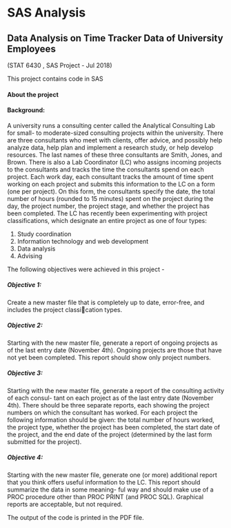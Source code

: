 # SAS Analysis
## Data Analysis on Time Tracker Data of University Employees
(STAT 6430 , SAS Project - Jul 2018)

This project contains code in SAS 

#### About the project 

#### Background:
A university runs a consulting center called the Analytical Consulting Lab for small- to
moderate-sized consulting projects within the university. There are three consultants who
meet with clients, offer advice, and possibly help analyze data, help plan and implement
a research study, or help develop resources. The last names of these three consultants are
Smith, Jones, and Brown. There is also a Lab Coordinator (LC) who assigns incoming
projects to the consultants and tracks the time the consultants spend on each project.
Each work day, each consultant tracks the amount of time spent working on each project
and submits this information to the LC on a form (one per project). On this form, the
consultants specify the date, the total number of hours (rounded to 15 minutes) spent on
the project during the day, the project number, the project stage, and whether the project
has been completed.
The LC has recently been experimenting with project classifications, which designate an
entire project as one of four types:
1. Study coordination
2. Information technology and web development
3. Data analysis
4. Advising

The following objectives were achieved in this project -

##### Objective 1:
Create a new master file that is completely up to date, error-free, and includes the project
classication types.

##### Objective 2:
Starting with the new master file, generate a report of ongoing projects as of the last entry
date (November 4th). Ongoing projects are those that have not yet been completed. This
report should show only project numbers.

##### Objective 3:
Starting with the new master file, generate a report of the consulting activity of each consul-
tant on each project as of the last entry date (November 4th). There should be three separate
reports, each showing the project numbers on which the consultant has worked. For each
project the following information should be given: the total number of hours worked, the
project type, whether the project has been completed, the start date of the project, and the
end date of the project (determined by the last form submitted for the project).

##### Objective 4:
Starting with the new master file, generate one (or more) additional report that you think
offers useful information to the LC. This report should summarize the data in some meaning-
ful way and should make use of a PROC procedure other than PROC PRINT (and PROC
SQL). Graphical reports are acceptable, but not required.


The output of the code is printed in the PDF file.

